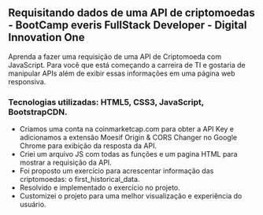 ##  Requisitando dados de uma API de criptomoedas - BootCamp everis FullStack Developer -  Digital Innovation One

Aprenda a fazer uma requisição de uma API de Criptomoeda com JavaScript. Para você que está começando a carreira de TI e gostaria de manipular APIs além de exibir essas informações em uma página web responsiva. 

### Tecnologias utilizadas: HTML5, CSS3, JavaScript, BootstrapCDN.

- Criamos uma conta na coinmarketcap.com para obter a API Key e adicionamos a extensão Moesif Origin & CORS Changer no Google Chrome para exibição da resposta da API. 
- Criei um arquivo JS com todas as funções e um pagina HTML para mostrar a requisição da API.
- Foi proposto um exercício para acrescentar informação das criptomoedas: o first_historical_data. 
- Resolvido e implementado o exercício no projeto.
- Customizei o projeto para uma melhor visualização e experiência do usuário.
 